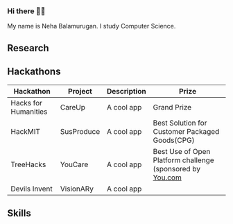 ### Hi there 👋🏾
My name is Neha Balamurugan. I study Computer Science.

## Research

## Hackathons
| Hackathon  | Project | Description | Prize |
| ------------- | ------------- | ------------- | ------------- |
| Hacks for Humanities | CareUp | A cool app | Grand Prize |
| HackMIT  | SusProduce  | A cool app | Best Solution for Customer Packaged Goods(CPG) |
| TreeHacks  | YouCare  | A cool app | Best Use of Open Platform challenge (sponsored by [You.com](https://you.com/) |
| Devils Invent  | VisionARy | A cool app | 



## Skills


<!--
**nehabalamurugan/nehabalamurugan** is a ✨ _special_ ✨ repository because its `README.md` (this file) appears on your GitHub profile.

Here are some ideas to get you started:

- 🔭 I’m currently working on ...
- 🌱 I’m currently learning ...
- 👯 I’m looking to collaborate on ...
- 🤔 I’m looking for help with ...
- 💬 Ask me about ...
- 📫 How to reach me: ...
- 😄 Pronouns: ...
- ⚡ Fun fact: ...
-->
